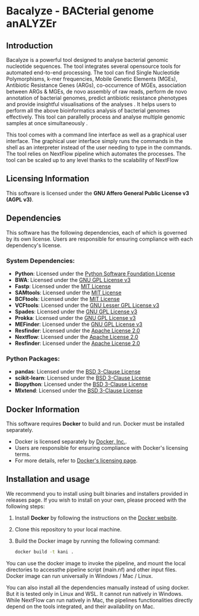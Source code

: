# Bacalyze - BACterial genome anALYZEr

## Introduction
Bacalyze is a powerful tool designed to analyse bacterial genomic nucleotide sequences. The tool integrates several opensource tools for automated end-to-end processing. The tool can find Single Nucleotide Polymorphisms, k-mer frequencies, Mobile Genetic Elements (MGEs), Antibiotic Resistance Genes (ARGs), co-occurrence of MGEs, association between ARGs & MGEs, de novo assembly of raw reads, perform de novo annotation of bacterial genomes, predict antibiotic resistance phenotypes and provide insightful visualisations of the analyses . It helps users to perform all the above bioinformatics analysis of bacterial genomes effectively. This tool can parallelly process and analyse multiple genomic samples at once simultaneously .

This tool comes with a command line interface as well as a graphical user interface. The graphical user interface simply runs the commands in the shell as an interpreter instead of the user needing to type in the commands. The tool relies on NextFlow pipeline which automates the processes. The tool can be scaled up to any level thanks to the scalability of NextFlow

## Licensing Information

This software is licensed under the **GNU Affero General Public License v3 (AGPL v3)**.

## Dependencies

This software has the following dependencies, each of which is governed by its own license. Users are responsible for ensuring compliance with each dependency's license.

### System Dependencies:
- **Python**: Licensed under the [Python Software Foundation License](https://docs.python.org/3/license.html)
- **BWA**: Licensed under the [GNU GPL License v3](https://github.com/lh3/bwa?tab=GPL-3.0-1-ov-file)
- **Fastp**: Licensed under the [MIT License](https://github.com/OpenGene/fastp/blob/master/LICENSE)
- **SAMtools**: Licensed under the [MIT License](https://github.com/samtools/samtools/blob/develop/LICENSE)
- **BCFtools**: Licensed under the [MIT License](https://github.com/samtools/bcftools/blob/develop/LICENSE)
- **VCFtools**: Licensed under the [GNU Lesser GPL License v3](https://github.com/vcftools/vcftools/blob/master/LICENSE)
- **Spades**: Licensed under the [GNU GPL License v3](https://github.com/ablab/spades?tab=License-1-ov-file)
- **Prokka**: Licensed under the [GNU GPL License v3](https://raw.githubusercontent.com/tseemann/prokka/master/doc/LICENSE.Prokka)
- **MEFinder**: Licensed under the [GNU GPL License v3](https://pypi.org/search/?c=License+%3A%3A+OSI+Approved+%3A%3A+GNU+General+Public+License+v3+%28GPLv3%29)
- **Resfinder**: Licensed under the [Apache License 2.0](https://github.com/genomicepidemiology/resfinder?tab=License-1-ov-file)
- **Nextflow**: Licensed under the [Apache License 2.0](https://github.com/nextflow-io/nextflow/tree/master?tab=Apache-2.0-1-ov-file)
- **Resfinder**: Licensed under the [Apache License 2.0](https://github.com/genomicepidemiology/resfinder?tab=License-1-ov-file)

### Python Packages:
- **pandas**: Licensed under the [BSD 3-Clause License](https://github.com/pandas-dev/pandas/blob/main/LICENSE)
- **scikit-learn**: Licensed under the [BSD 3-Clause License](https://github.com/scikit-learn/scikit-learn/blob/main/COPYING)
- **Biopython**: Licensed under the [BSD 3-Clause License](https://github.com/biopython/biopython?tab=License-2-ov-file)
- **Mlxtend**: Licensed under the [BSD 3-Clause License](https://github.com/rasbt/mlxtend/blob/master/LICENSE-BSD3.txt)

## Docker Information

This software requires **Docker** to build and run. Docker must be installed separately.

- Docker is licensed separately by [Docker, Inc.](https://www.docker.com/).
- Users are responsible for ensuring compliance with Docker's licensing terms.
- For more details, refer to [Docker's licensing page](https://docs.docker.com/subscription/desktop-license/).

## Installation and usage

We recommend you to install using built binaries and installers provided in releases page. If you wish to install on your own, please proceed with the following steps:

1. Install **Docker** by following the instructions on the [Docker website](https://www.docker.com/get-started).
2. Clone this repository to your local machine.
3. Build the Docker image by running the following command:
   
   ```bash
   docker build -t kani .

You can use the docker image to invoke the pipeline, and mount the local directories to accessthe pipeline script (main.nf) and other input files. Docker image can run universally in Windows / Mac / Linux.


You can also install all the dependencies manually instead of using docker. But it is tested only in Linux and WSL. It cannot run natively in Windows. While NextFlow can run natively in Mac, the pipelines functionalities directly depend on the tools integrated, and their availability on Mac.
